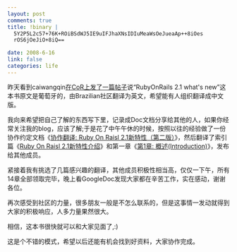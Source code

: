 ```yaml
--- 
layout: post
comments: true
title: !binary |
  5Y2P5L2c57+76K+ROiBSdWJ5IE9uIFJhaXNsIDIuMeaWsOeJueaAp++8iOes
  rOS6jOeJiO+8iQ==

date: 2008-6-16
link: false
categories: life
---
```

<p>昨天看到caiwangqin<a href="http://chinaonrails.com/topic/view/1713/1.html">在CoR上发了一篇帖子</a>说&ldquo;RubyOnRails 2.1 what's new&rdquo;这本书原文是葡萄牙的，由Brazilian社区翻译为英文，希望能有人组织翻译成中文版。</p>
<p>我向来希望把自己了解的东西写下里，记录成Doc文档分享给其他的人，如果你经常关注我的blog，应该了解;于是花了中午午休的时候，按照以往的经验做了一份协作约定文档《<a href="http://docs.google.com/Doc?id=dhf86kr9_328grp92qfx">协作翻译: Ruby On Raisl 2.1新特性（第二版）</a>》，然后翻译了索引篇《<a href="http://docs.google.com/Doc?id=dhf86kr9_329f9wn5gfr">Ruby On Raisl 2.1新特性介绍</a>》和第一章《<a href="http://docs.google.com/Doc?id=dhf86kr9_330f8rf8nc9">第1章: 概述(Introduction)</a>》，发布给其他成员。</p>
<p>紧接着我有挑选了几篇感兴趣的翻译，其他成员积极性相当高，仅仅一下午，所有14章全部领取完毕，晚上看GoogleDoc发现大家都在辛苦工作，实在感动，谢谢各位。</p>
<p>再次感受到社区的力量，很多朋友一般是不怎么联系的，但是这事情一发动就得到大家的积极响应，人多力量果然很大。</p>
<p>相信，这本书很快就可以和大家见面了,:)</p>
<p>这是个不错的模式，希望以后还能有机会找到好资料，大家协作完成。</p>
